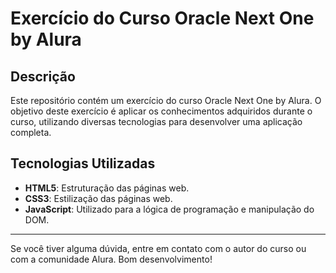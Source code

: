 # Exercício do Curso Oracle Next One by Alura

## Descrição
Este repositório contém um exercício do curso Oracle Next One by Alura. O objetivo deste exercício é aplicar os conhecimentos adquiridos durante o curso, utilizando diversas tecnologias para desenvolver uma aplicação completa.

## Tecnologias Utilizadas
- **HTML5**: Estruturação das páginas web.
- **CSS3**: Estilização das páginas web.
- **JavaScript**: Utilizado para a lógica de programação e manipulação do DOM.

---

Se você tiver alguma dúvida, entre em contato com o autor do curso ou com a comunidade Alura. Bom desenvolvimento!

